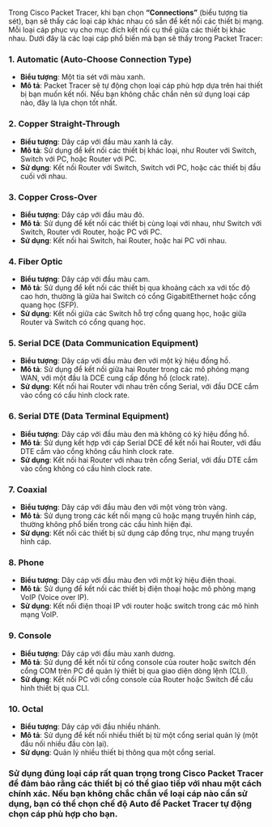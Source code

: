 Trong Cisco Packet Tracer, khi bạn chọn **“Connections”** (biểu tượng tia sét), bạn sẽ thấy các loại cáp khác nhau có sẵn để kết nối các thiết bị mạng. Mỗi loại cáp phục vụ cho mục đích kết nối cụ thể giữa các thiết bị khác nhau. Dưới đây là các loại cáp phổ biến mà bạn sẽ thấy trong Packet Tracer:

### 1. **Automatic (Auto-Choose Connection Type)**
   - **Biểu tượng**: Một tia sét với màu xanh.
   - **Mô tả**: Packet Tracer sẽ tự động chọn loại cáp phù hợp dựa trên hai thiết bị bạn muốn kết nối. Nếu bạn không chắc chắn nên sử dụng loại cáp nào, đây là lựa chọn tốt nhất.

### 2. **Copper Straight-Through**
   - **Biểu tượng**: Dây cáp với đầu màu xanh lá cây.
   - **Mô tả**: Sử dụng để kết nối các thiết bị khác loại, như Router với Switch, Switch với PC, hoặc Router với PC.
   - **Sử dụng**: Kết nối Router với Switch, Switch với PC, hoặc các thiết bị đầu cuối với nhau.

### 3. **Copper Cross-Over**
   - **Biểu tượng**: Dây cáp với đầu màu đỏ.
   - **Mô tả**: Sử dụng để kết nối các thiết bị cùng loại với nhau, như Switch với Switch, Router với Router, hoặc PC với PC.
   - **Sử dụng**: Kết nối hai Switch, hai Router, hoặc hai PC với nhau.

### 4. **Fiber Optic**
   - **Biểu tượng**: Dây cáp với đầu màu cam.
   - **Mô tả**: Sử dụng để kết nối các thiết bị qua khoảng cách xa với tốc độ cao hơn, thường là giữa hai Switch có cổng GigabitEthernet hoặc cổng quang học (SFP).
   - **Sử dụng**: Kết nối giữa các Switch hỗ trợ cổng quang học, hoặc giữa Router và Switch có cổng quang học.

### 5. **Serial DCE (Data Communication Equipment)**
   - **Biểu tượng**: Dây cáp với đầu màu đen với một ký hiệu đồng hồ.
   - **Mô tả**: Sử dụng để kết nối giữa hai Router trong các mô phỏng mạng WAN, với một đầu là DCE cung cấp đồng hồ (clock rate).
   - **Sử dụng**: Kết nối hai Router với nhau trên cổng Serial, với đầu DCE cắm vào cổng có cấu hình clock rate.

### 6. **Serial DTE (Data Terminal Equipment)**
   - **Biểu tượng**: Dây cáp với đầu màu đen mà không có ký hiệu đồng hồ.
   - **Mô tả**: Sử dụng kết hợp với cáp Serial DCE để kết nối hai Router, với đầu DTE cắm vào cổng không cấu hình clock rate.
   - **Sử dụng**: Kết nối hai Router với nhau trên cổng Serial, với đầu DTE cắm vào cổng không có cấu hình clock rate.

### 7. **Coaxial**
   - **Biểu tượng**: Dây cáp với đầu màu đen với một vòng tròn vàng.
   - **Mô tả**: Sử dụng trong các kết nối mạng cũ hoặc mạng truyền hình cáp, thường không phổ biến trong các cấu hình hiện đại.
   - **Sử dụng**: Kết nối các thiết bị sử dụng cáp đồng trục, như mạng truyền hình cáp.

### 8. **Phone**
   - **Biểu tượng**: Dây cáp với đầu màu đen với một ký hiệu điện thoại.
   - **Mô tả**: Sử dụng để kết nối các thiết bị điện thoại hoặc mô phỏng mạng VoIP (Voice over IP).
   - **Sử dụng**: Kết nối điện thoại IP với router hoặc switch trong các mô hình mạng VoIP.

### 9. **Console**
   - **Biểu tượng**: Dây cáp với đầu màu xanh dương.
   - **Mô tả**: Sử dụng để kết nối từ cổng console của router hoặc switch đến cổng COM trên PC để quản lý thiết bị qua giao diện dòng lệnh (CLI).
   - **Sử dụng**: Kết nối PC với cổng console của Router hoặc Switch để cấu hình thiết bị qua CLI.

### 10. **Octal**
   - **Biểu tượng**: Dây cáp với đầu nhiều nhánh.
   - **Mô tả**: Sử dụng để kết nối nhiều thiết bị từ một cổng serial quản lý (một đầu nối nhiều đầu còn lại).
   - **Sử dụng**: Quản lý nhiều thiết bị thông qua một cổng serial.

### **Sử dụng đúng loại cáp rất quan trọng** trong Cisco Packet Tracer để đảm bảo rằng các thiết bị có thể giao tiếp với nhau một cách chính xác. Nếu bạn không chắc chắn về loại cáp nào cần sử dụng, bạn có thể chọn chế độ **Auto** để Packet Tracer tự động chọn cáp phù hợp cho bạn.
